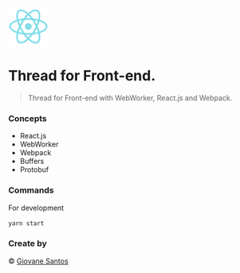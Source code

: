 <img src="./react.png" width="80" height="80" alt="logo">

# Thread for Front-end.

> Thread for Front-end with WebWorker, React.js and Webpack.

### Concepts

- React.js
- WebWorker
- Webpack
- Buffers
- Protobuf

### Commands

For development
```bash
yarn start
```

### Create by
© [Giovane Santos](https://giovanesantossilva.github.io/)
